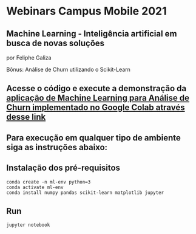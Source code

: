 # Webinars Campus Mobile 2021

## Machine Learning - Inteligência artificial em busca de novas soluções

por Feliphe Galiza

Bônus: Análise de Churn utilizando o Scikit-Learn

## Acesse o código e execute a demonstração da [aplicação de Machine Learning para Análise de Churn implementado no Google Colab através desse link](https://colab.research.google.com/github/beonclaro/Campus-Mobile/blob/master/Machine%20Learning/churn_analysis_campus_mobile.ipynb)

## Para execução em qualquer tipo de ambiente siga as instruções abaixo:

## Instalação dos pré-requisitos

```shell
conda create -n ml-env python=3
conda activate ml-env
conda install numpy pandas scikit-learn matplotlib jupyter
```

## Run

```shell
jupyter notebook
```
